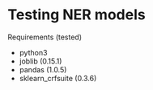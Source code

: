 # Testing NER models

Requirements (tested)
- python3
- joblib (0.15.1)
- pandas (1.0.5)
- sklearn_crfsuite (0.3.6)
